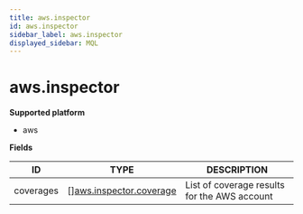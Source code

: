 ```yaml
---
title: aws.inspector
id: aws.inspector
sidebar_label: aws.inspector
displayed_sidebar: MQL
---
```


# aws.inspector

**Supported platform**

- aws

**Fields**

| ID        | TYPE                                                          | DESCRIPTION                                  |
| --------- | ------------------------------------------------------------- | -------------------------------------------- |
| coverages | &#91;&#93;[aws.inspector.coverage](aws.inspector.coverage.md) | List of coverage results for the AWS account |
